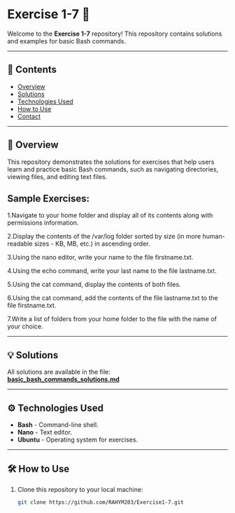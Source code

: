 # Exercise 1-7 🚀

Welcome to the **Exercise 1-7** repository! This repository contains solutions and examples for basic Bash commands.

---

## 📖 Contents
- [Overview](#overview)
- [Solutions](#solutions)
- [Technologies Used](#technologies-used)
- [How to Use](#how-to-use)
- [Contact](#contact)

---

## 📝 Overview
This repository demonstrates the solutions for exercises that help users learn and practice basic Bash commands, such as navigating directories, viewing files, and editing text files.

## Sample Exercises:
1.Navigate to your home folder and display all of its contents along with permissions information.
  
2.Display the contents of the /var/log folder sorted by size (in more human-readable sizes - KB, MB, etc.) in ascending order.
  
3.Using the nano editor, write your name to the file firstname.txt.
  
4.Using the echo command, write your last name to the file lastname.txt.
 
5.Using the cat command, display the contents of both files.
 
6.Using the cat command, add the contents of the file lastname.txt to the file firstname.txt.

7.Write a list of folders from your home folder to the file with the name of your choice.
  
---

## 💡 Solutions
All solutions are available in the file:  
[**basic_bash_commands_solutions.md**](basic_bash_commands_solutions.md)

---

## ⚙️ Technologies Used
- **Bash** - Command-line shell.
- **Nano** - Text editor.
- **Ubuntu** - Operating system for exercises.

---

## 🛠️ How to Use
1. Clone this repository to your local machine:
   ```bash
   git clone https://github.com/RAHYM203/Exercise1-7.git
